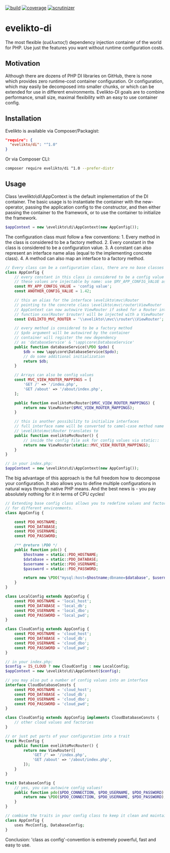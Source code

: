 [![build](https://travis-ci.com/ferderer/evelikto-di.svg?branch=master)](https://travis-ci.com/ferderer/evelikto-di)
[![coverage](https://codecov.io/gh/ferderer/evelikto-di/branch/master/graph/badge.svg)](https://codecov.io/gh/ferderer/evelikto-di)
[![scrutinizer](https://scrutinizer-ci.com/g/ferderer/evelikto-di/badges/quality-score.png?b=master)](https://scrutinizer-ci.com/g/ferderer/evelikto-di/?branch=master)

# evelikto-di
The most flexible (ευέλικτος!) dependency injection container of the world for PHP. Use just the features you want without runtime configuration costs.

## Motivation
Although there are dozens of PHP DI libraries on GitHub, there is none which provides zero runtime-cost container configuration. Or configuration, which may easily be decomposed into smaller chunks, or which can be extended for use in different environments.
Evelikto-DI goals are to combine performance, small size, maximal flexibility with an easy to use container config.

## Installation
Evelikto is available via Composer/Packagist:
```json
"require": {
  "evelikto/di": "^1.0"
}
```
Or via Composer CLI:
```bash
composer require evelikto/di ^1.0 --prefer-distr
```

## Usage
Class \evelikto\di\AppContext is the default implementation of the DI container. The basic usage is to instantiate the container with the new-operator, passing the application config to the constructor, and then either passing the container to the framework, or to use the container to initialize the framework.
```PHP
$appContext = new \evelikto\di\AppContext(new AppConfig());
```

The configuration class must follow a few conventions:
	1. Every method in the class is considered to be a factory method.
	2. Every constant in the class is considered to be a configuration value.
	3. A constant can also represent an interface name alias (equal to the implementing concrete class).
	4. A method can also map an interface to a factory method.

```PHP
// Every class can be a configuration class, there are no base classes
class AppConfig {
	// every constant in this class is considered to be a config value
	// these values are injectable by name: use $MY_APP_CONFIG_VALUE as argument
	const MY_APP_CONFIG_VALUE = 'config value';
	const ANOTHER_CONFIG_VALUE = 1.42;

	// this an alias for the interface \evelikto\mvc\Router
	// pointing to the concrete class \evelikto\mvc\router\ViewRouter
	// AppContext can now autowire ViewRouter if asked for a Router interface
	// function xxx(Router $router) will be injected with a ViewRouter instance.
	const EVELIKTO_MVC_ROUTER = '\\evelikto\\mvc\\router\\ViewRouter';

	// every method is considered to be a factory method
	// $pdo argument will be autowired by the container
	// container will register the new dependency
	// as 'databaseService' & '\app\core\DatabaseService'
	public function databaseService(\PDO $pdo) {
		$db = new \app\core\DatabaseService($pdo);
		// do some additional initialization
		return $db;
	}

	// Arrays can also be config values
	const MVC_VIEW_ROUTER_MAPPINGS = [
		'GET /' => '/index.php',
		'GET /about' => '/about/index.php',
	];

	public function eveliktoMvcRouter($MVC_VIEW_ROUTER_MAPPINGS) {
		return new ViewRouter($MVC_VIEW_ROUTER_MAPPINGS);
	}

	// this is another possibility to initialize interfaces
	// full interface name will be converted to camel-case method name
	// \evelikto\mvc\Router translates to
	public function eveliktoMvcRouter() {
		// inside the config file ask for config values via static::
		return new ViewRouter(static::MVC_VIEW_ROUTER_MAPPINGS);
	}
}

// in your index.php:
$appContext = new \evelikto\di\AppContext(new AppConfig());
```
The big advantage of this approach is the full freedom how to decompose your configuration. It also allows you to define multiple configurations in natural ways through native PHP means. And the best news is - you pay absolutely nothing for it in terms of CPU cycles!
```PHP
// Extending base config class allows you to redefine values and factories
// for different environments.
class AppConfig {

	const PDO_HOSTNAME;
	const PDO_DATABASE;
	const PDO_USERNAME;
	const PDO_PASSWORD;

	/** @return \PDO */
	public function pdo() {
		$hostname = static::PDO_HOSTNAME;
		$database = static::PDO_DATABASE;
		$username = static::PDO_USERNAME;
		$password = static::PDO_PASSWORD;

		return new \PDO("mysql:host=$hostname;dbname=$database", $username, $password);
	}
}

class LocalConfig extends AppConfig {
	const PDO_HOSTNAME = 'local_host';
	const PDO_DATABASE = 'local_db';
	const PDO_USERNAME = 'local_dbo';
	const PDO_PASSWORD = 'local_pwd';
}

class CloudConfig extends AppConfig {
	const PDO_HOSTNAME = 'cloud_host';
	const PDO_DATABASE = 'cloud_db';
	const PDO_USERNAME = 'cloud_dbo';
	const PDO_PASSWORD = 'cloud_pwd';
}

// in your index.php:
$config = IS_CLOUD ? new CloudConfig : new LocalConfig;
$appContext = new \evelikto\di\AppContext($config);

// you may also put a number of config values into an interface
interface CloudDatabaseConsts {
	const PDO_HOSTNAME = 'cloud_host';
	const PDO_DATABASE = 'cloud_db';
	const PDO_USERNAME = 'cloud_dbo';
	const PDO_PASSWORD = 'cloud_pwd';
}

class CloudConfig extends AppConfig implements CloudDatabaseConsts {
	// other cloud values and factories
}

// or just put parts of your configuration into a trait
trait MvcConfig {
	public function eveliktoMvcRouter() {
		return new ViewRouter([
			'GET /' => '/index.php',
			'GET /about' => '/about/index.php',
		]);
	}
}

trait DatabaseConfig {
	// yes, you can autowire config values!
	public function pdo($PDO_CONNECTION, $PDO_USERNAME, $PDO_PASSWORD) {
		return new \PDO($PDO_CONNECTION, $PDO_USERNAME, $PDO_PASSWORD);
	}
}

// combine the traits in your config class to keep it clean and maintainable.
class AppConfig {
	uses MvcConfig, DatabaseConfig;
}
```
Conclusion: 'class as config'-convention is extremely powerful, fast and easy to use.

